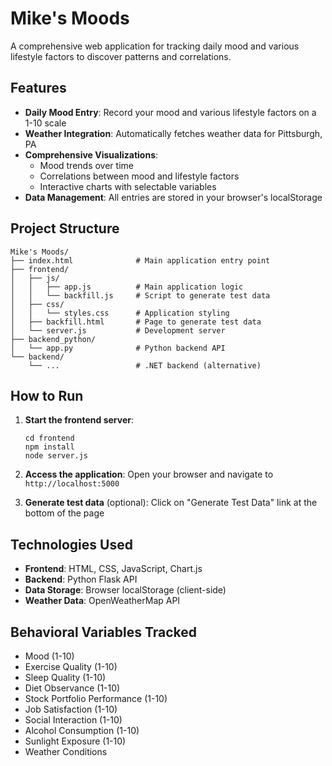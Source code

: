 # Mike's Moods

A comprehensive web application for tracking daily mood and various lifestyle factors to discover patterns and correlations.

## Features

- **Daily Mood Entry**: Record your mood and various lifestyle factors on a 1-10 scale
- **Weather Integration**: Automatically fetches weather data for Pittsburgh, PA
- **Comprehensive Visualizations**:
  - Mood trends over time
  - Correlations between mood and lifestyle factors
  - Interactive charts with selectable variables
- **Data Management**: All entries are stored in your browser's localStorage

## Project Structure

```
Mike's Moods/
├── index.html              # Main application entry point
├── frontend/
│   ├── js/
│   │   ├── app.js          # Main application logic
│   │   └── backfill.js     # Script to generate test data
│   ├── css/
│   │   └── styles.css      # Application styling
│   ├── backfill.html       # Page to generate test data
│   └── server.js           # Development server
├── backend_python/
│   └── app.py              # Python backend API
└── backend/
    └── ...                 # .NET backend (alternative)
```

## How to Run

1. **Start the frontend server**:
   ```
   cd frontend
   npm install
   node server.js
   ```

2. **Access the application**:
   Open your browser and navigate to `http://localhost:5000`

3. **Generate test data** (optional):
   Click on "Generate Test Data" link at the bottom of the page

## Technologies Used

- **Frontend**: HTML, CSS, JavaScript, Chart.js
- **Backend**: Python Flask API
- **Data Storage**: Browser localStorage (client-side)
- **Weather Data**: OpenWeatherMap API

## Behavioral Variables Tracked

- Mood (1-10)
- Exercise Quality (1-10)
- Sleep Quality (1-10)
- Diet Observance (1-10)
- Stock Portfolio Performance (1-10)
- Job Satisfaction (1-10)
- Social Interaction (1-10)
- Alcohol Consumption (1-10)
- Sunlight Exposure (1-10)
- Weather Conditions 